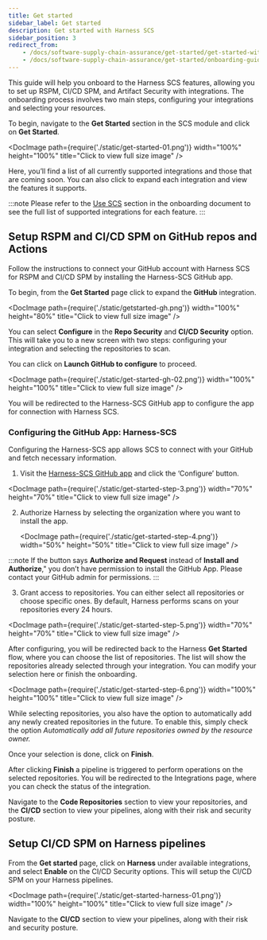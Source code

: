 ```yaml
---
title: Get started
sidebar_label: Get started
description: Get started with Harness SCS
sidebar_position: 3
redirect_from:
    - /docs/software-supply-chain-assurance/get-started/get-started-with-rspm
    - /docs/software-supply-chain-assurance/get-started/onboarding-guide
---
```


This guide will help you onboard to the Harness SCS features, allowing you to set up RSPM, CI/CD SPM, and Artifact Security with integrations. The onboarding process involves two main steps, configuring your integrations and selecting your resources.

To begin, navigate to the **Get Started** section in the SCS module and click on **Get Started**.

<DocImage path={require('./static/get-started-01.png')} width="100%" height="100%" title="Click to view full size image" />

Here, you’ll find a list of all currently supported integrations and those that are coming soon. You can also click to expand each integration and view the features it supports.

:::note
Please refer to the [Use SCS](/docs/software-supply-chain-assurance/ssca-supported#use-scs) section in the onboarding document to see the full list of supported integrations for each feature.
:::



## Setup RSPM and CI/CD SPM on GitHub repos and Actions
Follow the instructions to connect your GitHub account with Harness SCS for RSPM and CI/CD SPM by installing the Harness-SCS GitHub app.

To begin, from the **Get Started** page click to expand the **GitHub** integration.

<DocImage path={require('./static/getstarted-gh.png')} width="100%" height="80%" title="Click to view full size image" />


You can select **Configure** in the **Repo Security** and **CI/CD Security** option. This will take you to a new screen with two steps: configuring your integration and selecting the repositories to scan.

You can click on **Launch GitHub to configure** to proceed.

<DocImage path={require('./static/get-started-gh-02.png')} width="100%" height="100%" title="Click to view full size image" />

You will be redirected to the Harness-SCS GitHub app to configure the app for connection with Harness SCS.


### Configuring the GitHub App: Harness-SCS

Configuring the Harness-SCS app allows SCS to connect with your GitHub and fetch necessary information.



1. Visit the [Harness-SCS GitHub app](https://github.com/apps/harness-ssca) and click the ‘Configure’ button.

<DocImage path={require('./static/get-started-step-3.png')} width="70%" height="70%" title="Click to view full size image" />


2. Authorize Harness by selecting the organization where you want to install the app.


    <DocImage path={require('./static/get-started-step-4.png')} width="50%" height="50%" title="Click to view full size image" />


:::note
If the button says **Authorize and Request** instead of **Install and Authorize**," you don’t have permission to install the GitHub App. Please contact your GitHub admin for permissions.
:::



3. Grant access to repositories. You can either select all repositories or choose specific ones. By default, Harness performs scans on your repositories every 24 hours.


<DocImage path={require('./static/get-started-step-5.png')} width="70%" height="70%" title="Click to view full size image" />



After configuring, you will be redirected back to the Harness **Get Started** flow, where you can choose the list of repositories. The list will show the repositories already selected through your integration. You can modify your selection here or finish the onboarding.


<DocImage path={require('./static/get-started-step-6.png')} width="100%" height="100%" title="Click to view full size image" />


While selecting repositories, you also have the option to automatically add any newly created repositories in the future. To enable this, simply check the option _Automatically add all future repositories owned by the resource owner._

Once your selection is done, click on **Finish**.

After clicking **Finish** a pipeline is triggered to perform operations on the selected repositories. You will be redirected to the Integrations page, where you can check the status of the integration.

Navigate to the **Code Repositories** section to view your repositories, and the **CI/CD** section to view your pipelines, along with their risk and security posture.


## Setup CI/CD SPM on Harness pipelines
From the **Get started** page, click on **Harness** under available integrations, and select **Enable** on the CI/CD Security options. This will setup the CI/CD SPM on your Harness pipelines.

<DocImage path={require('./static/get-started-harness-01.png')} width="100%" height="100%" title="Click to view full size image" />

Navigate to the **CI/CD** section to view your pipelines, along with their risk and security posture.